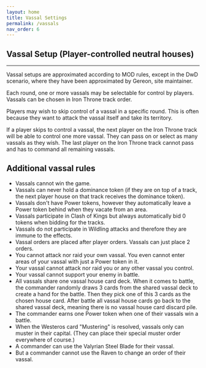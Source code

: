 ```yaml
---
layout: home
title: Vassal Settings
permalink: /vassals
nav_order: 6
---
```


## Vassal Setup (Player-controlled neutral houses)

---
Vassal setups are approximated according to MOD rules, except in the DwD scenario, where they have been approximated by Gereon, site maintainer.

Each round, one or more vassals may be selectable for control by players. Vassals can be chosen in Iron Throne track order.

Players may wish to skip control of a vassal in a specific round. This is often because they want to attack the vassal itself and take its territory.

If a player skips to control a vassal, the next player on the Iron Throne track will be able to control one more vassal. They can pass on or select as many vassals as they wish.
The last player on the Iron Throne track cannot pass and has to command all remaining vassals.

## Additional vassal rules

* Vassals cannot win the game.
* Vassals can never hold a dominance token (if they are on top of a track, the next player house on that track receives the dominance token).
* Vassals don't have Power tokens, however they automatically leave a Power token behind when they vacate from an area.
* Vassals participate in Clash of Kings but always automatically bid 0 tokens when bidding for the tracks.
* Vassals do not participate in Wildling attacks and therefore they are immune to the effects.
* Vassal orders are placed after player orders. Vassals can just place 2 orders.
* You cannot attack nor raid your own vassal. You even cannot enter areas of your vassal with just a Power token in it.
* Your vassal cannot attack nor raid you or any other vassal you control.
* Your vassal cannot support your enemy in battle.
* All vassals share one vassal house card deck. When it comes to battle, the commander randomly draws 3 cards from the shared vassal deck to create a hand for the battle. Then they pick one of this 3 cards as the chosen house card. After battle all vassal house cards go back to the shared vassal deck, meaning there is no vassal house card discard pile.
* The commander earns one Power token when one of their vassals win a battle.
* When the Westeros card "Mustering" is resolved, vassals only can muster in their capital. (They can place their special muster order everywhere of course.)
* A commander can use the Valyrian Steel Blade for their vassal.
* But a commander cannot use the Raven to change an order of their vassal.
